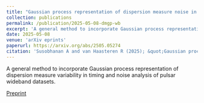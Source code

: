 ```yaml
---
title: "Gaussian process representation of dispersion measure noise in pulsar wideband datasets"
collection: publications
permalink: /publication/2025-05-08-dmgp-wb
excerpt: 'A general method to incorporate Gaussian process representation of dispersion measure variability in timing and noise analysis of pulsar wideband datasets.'
date: 2025-05-08
venue: 'arXiv eprints'
paperurl: https://arxiv.org/abs/2505.05274
citation: 'Susobhanan A and van Haasteren R (2025); &quot;Gaussian process representation of dispersion measure noise in pulsar wideband datasets.&quot; <i>arXiv eprints</i> 2505.05274.'
---
```

A general method to incorporate Gaussian process representation of dispersion measure variability in timing and noise analysis of pulsar wideband datasets.

[Preprint](https://arxiv.org/abs/2505.05274)

